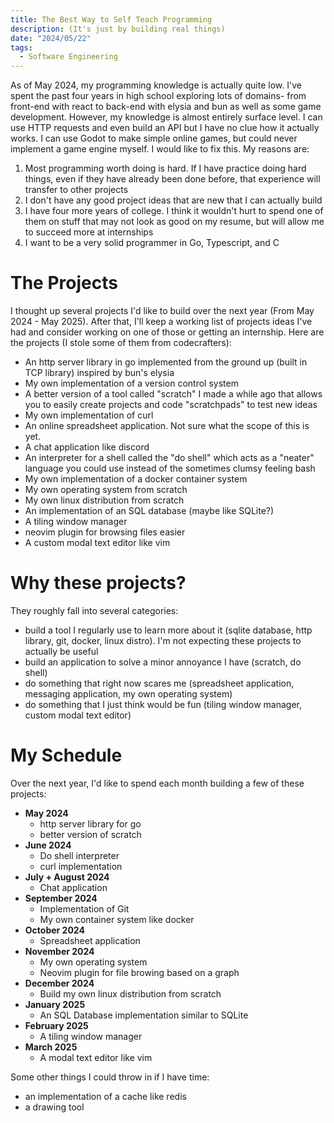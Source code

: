 ```yaml
---
title: The Best Way to Self Teach Programming
description: (It's just by building real things)
date: "2024/05/22"
tags: 
  - Software Engineering
---
```



As of May 2024, my programming knowledge is actually quite low. I've spent the past four years in high school exploring lots of domains- from front-end with react to back-end with elysia and bun as well as some game development. However, my knowledge is almost entirely surface level. I can use HTTP requests and even build an API but I have no clue how it actually works. I can use Godot to make simple online games, but could never implement a game engine myself. I would like to fix this. My reasons are:

1. Most programming worth doing is hard. If I have practice doing hard things, even if they have already been done before, that experience will transfer to other projects
2. I don't have any good project ideas that are new that I can actually build
3. I have four more years of college. I think it wouldn't hurt to spend one of them on stuff that may not look as good on my resume, but will allow me to succeed more at internships
4. I want to be a very solid programmer in Go, Typescript, and C


# The Projects
I thought up several projects I'd like to build over the next year (From May 2024 - May 2025). After that, I'll keep a working list of projects ideas I've had and consider working on one of those or getting an internship. Here are the projects (I stole some of them from codecrafters):

- An http server library in go implemented from the ground up (built in TCP library) inspired by bun's elysia
- My own implementation of a version control system
- A better version of a tool called "scratch" I made a while ago that allows you to easily create projects and code "scratchpads" to test new ideas
- My own implementation of curl
- An online spreadsheet application. Not sure what the scope of this is yet.
- A chat application like discord
- An interpreter for a shell called the "do shell" which acts as a "neater" language you could use instead of the sometimes clumsy feeling bash
- My own implementation of a docker container system
- My own operating system from scratch
- My own linux distribution from scratch
- An implementation of an SQL database (maybe like SQLite?)
- A tiling window manager
- neovim plugin for browsing files easier
- A custom modal text editor like vim

# Why these projects?
They roughly fall into several categories:
- build a tool I regularly use to learn more about it (sqlite database, http library, git, docker, linux distro). I'm not expecting these projects to actually be useful
- build an application to solve a minor annoyance I have (scratch, do shell)
- do something that right now scares me (spreadsheet application, messaging application, my own operating system)
- do something that I just think would be fun (tiling window manager, custom modal text editor)


# My Schedule
Over the next year, I'd like to spend each month building a few of these projects:

- **May 2024**
  - http server library for go
  - better version of scratch
- **June 2024**
    - Do shell interpreter
    - curl implementation
- **July + August 2024**
    - Chat application
- **September 2024**
    - Implementation of Git
    - My own container system like docker
- **October 2024**
    - Spreadsheet application
- **November 2024**
    - My own operating system
    - Neovim plugin for file browing based on a graph
- **December 2024**
    - Build my own linux distribution from scratch
- **January 2025**
    - An SQL Database implementation similar to SQLite
- **February 2025**
    - A tiling window manager 
- **March 2025**
    - A modal text editor like vim

Some other things I could throw in if I have time:
- an implementation of a cache like redis
- a drawing tool
